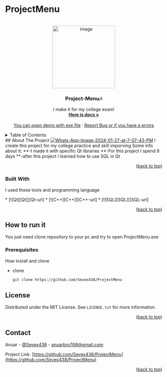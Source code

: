 # ProjectMenu
<a name="readme-top"></a>


<br />
<div align="center">
<a href="https://postimages.org/" target="_blank">
  <img 
    src="https://i.postimg.cc/05h9dcrN/image.png" 
    border="0" 
    alt="image"
    width="200" 
    height="200"
  />
</a>

  <h3 align="center">Project-Menu🎶</h3>

  <p align="center">
  I make it for my college exam!
    <br />
    <a href="https://github.com/Sevex438/ProjectMenu"><strong>Here is docs »</strong></a>
    <br />
    <br />
    <a href="https://github.com/Sevex438/ProjectMenu">You can open demo with exe file</a>
    ·
    <a href="https://github.com/Sevex438/ProjectMenu/issues">Report Bug or if you have a errors</a>
  </p>
</div>



<!-- TABLE OF CONTENTS -->
<details>
  <summary>Table of Contents</summary>
  <ol>
    <li>
      <a href="#about-the-project">About Project</a>
      <ul>
        <li><a href="#built-with">Built With</a></li>
      </ul>
    </li>
    <li>
      <a href="#getting-started">Getting Started</a>
      <ul>
        <li><a href="#installation">Installation</a></li>
      </ul>
    </li>
    <li><a href="#license">License</a></li>
    <li><a href="#contact">Contact</a></li>
    
  </ol>
</details>
## About The Project
<a href='https://postimg.cc/pmn672rV' target='_blank'><img src='https://i.postimg.cc/Z5fzWnhN/Whats-App-Image-2024-01-27-at-7-07-43-PM.jpg' border='0' alt='Whats-App-Image-2024-01-27-at-7-07-43-PM'/></a>
I create this project for my college practice and skill imporving
Some info about it:
**-I made it with specific Qt libraries
**-For this project I spend 8 days
**-after this project I learned how to use SQL in Qt

<p align="right">(<a href="#readme-top">back to top</a>)</p>



### Built With

I used these tools and programming language
<div style="display: flex; justify-content: space-between;">
* [![Qt][Qt]][Qt-url]
* [![C++][C++]][C++-url]  
* [![SQL][SQL]][SQL-url] 
</div>

<p align="right">(<a href="#readme-top">back to top</a>)</p>




## How to run it

You just need clone repository to your pc and try to open ProjectMenu.exe

### Prerequisites

How install and clone
* clone
  ```sh
  git clone https://github.com/Sevex438/ProjectMenu

  ```

## License

Distributed under the MIT License. See `LICENSE.txt` for more information.

<p align="right">(<a href="#readme-top">back to top</a>)</p>




## Contact

Anuar - [@Sevex438](https://twitter.com/Goodnightpleas2) - anuarbro768@gmail.com

Project Link: [https://github.com/Sevex438/ProjectMenu](https://github.com/Sevex438/ProjectMenu)

<p align="right">(<a href="#readme-top">back to top</a>)</p>


[Qt]: https://img.shields.io/badge/Qt-32CD32?style=for-the-badge&logo=Qt&logoColor=white
[Qt-url]: https://qt.io

[C++]: https://img.shields.io/badge/C++-CD5C5C?style=for-the-badge&logo=C++&logoColor=white  
[C++-url]: https://isocpp.org/

[SQL]: https://img.shields.io/badge/SQL-5F9EA0?style=for-the-badge&logo=SQL&logoColor=white
[SQL-url]: https://www.w3schools.com/sql/

